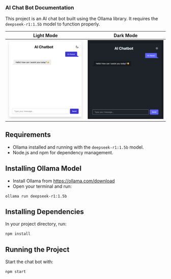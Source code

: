 ### AI Chat Bot Documentation
 
This project is an AI chat bot built using the Ollama library.
It requires the `deepseek-r1:1.5b` model to function properly.

| Light Mode | Dark Mode |
| --- | --- |
| ![Light](https://github.com/gustavoisensee/studies/blob/7a9cfe9fc5d29ae2ac5f3a1d418237f9e7cd0cc3/tech/ai-chatbot/src/assets/chat-light.png) | ![Light](https://github.com/gustavoisensee/studies/blob/7a9cfe9fc5d29ae2ac5f3a1d418237f9e7cd0cc3/tech/ai-chatbot/src/assets/chat-dark.png) |

## Requirements
- Ollama installed and running with the `deepseek-r1:1.5b` model.
- Node.js and npm for dependency management.

## Installing Ollama Model
- Install Ollama from https://ollama.com/download
- Open your terminal and run:
```
ollama run deepseek-r1:1.5b
```

## Installing Dependencies
In your project directory, run:
```
npm install
```

## Running the Project
Start the chat bot with:
```
npm start
```
